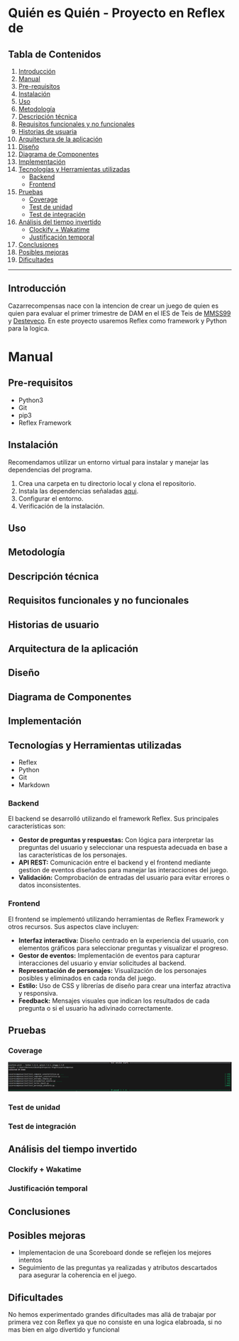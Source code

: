 # Quién es Quién - Proyecto en Reflex de 


## Tabla de Contenidos
1. [Introducción](#introducción)
2. [Manual](#manual)
3. [Pre-requisitos](#pre-requisitos)
4. [Instalación](#instalación)
5. [Uso](#uso)
6. [Metodología](#metodología)
7. [Descripción técnica](#descripción-técnica)
8. [Requisitos funcionales y no funcionales](#requisitos-funcionales-y-no-funcionales)
9. [Historias de usuaria](#historias-de-usuaria)
10. [Arquitectura de la aplicación](#arquitectura-de-la-aplicación)
11. [Diseño](#diseño)
12. [Diagrama de Componentes](#diagrama-de-componentes)
13. [Implementación](#implementación)
14. [Tecnologías y Herramientas utilizadas](#tecnologías-y-herramientas-utilizadas)
    - [Backend](#backend)
    - [Frontend](#frontend)
15. [Pruebas](#pruebas)
    - [Coverage](#coverage)
    - [Test de unidad](#test-de-unidad)
    - [Test de integración](#test-de-integración)
16. [Análisis del tiempo invertido](#análisis-del-tiempo-invertido)
    - [Clockify + Wakatime](#clockify--wakatime)
    - [Justificación temporal](#justificación-temporal)
17. [Conclusiones](#conclusiones)
18. [Posibles mejoras](#posibles-mejoras)
19. [Dificultades](#dificultades)

---

## Introducción
Cazarrecompensas nace con la intencion de crear un juego de quien es quien para evaluar el primer trimestre de DAM en el IES de Teis de [MMSS99](https://github.com/MMSS99) y [Desteveco](https://github.com/Desteveco). En este proyecto usaremos Reflex como framework y Python para la logica.

# Manual


## Pre-requisitos
- Python3
- Git
- pip3
- Reflex Framework


## Instalación
Recomendamos utilizar un entorno virtual para instalar y manejar las dependencias del programa.
1. Crea una carpeta en tu directorio local y clona el repositorio.
2. Instala las dependencias señaladas [aqui](requirements.txt).
3. Configurar el entorno.
4. Verificación de la instalación.

## Uso


## Metodología


## Descripción técnica


## Requisitos funcionales y no funcionales


## Historias de usuario


## Arquitectura de la aplicación


## Diseño


## Diagrama de Componentes


## Implementación


## Tecnologías y Herramientas utilizadas
- Reflex
- Python
- Git
- Markdown
### Backend
El backend se desarrolló utilizando el framework Reflex. Sus principales características son:
- **Gestor de preguntas y respuestas:** Con lógica para interpretar las preguntas del usuario y seleccionar una respuesta adecuada en base a las características de los personajes.
- **API REST:** Comunicación entre el backend y el frontend mediante gestion de eventos diseñados para manejar las interacciones del juego.
- **Validación:** Comprobación de entradas del usuario para evitar errores o datos inconsistentes.

### Frontend
El frontend se implementó utilizando herramientas de Reflex Framework y otros recursos. Sus aspectos clave incluyen:
- **Interfaz interactiva:** Diseño centrado en la experiencia del usuario, con elementos gráficos para seleccionar preguntas y visualizar el progreso.
- **Gestor de eventos:** Implementación de eventos para capturar interacciones del usuario y enviar solicitudes al backend.
- **Representación de personajes:** Visualización de los personajes posibles y eliminados en cada ronda del juego.
- **Estilo:** Uso de CSS y librerías de diseño para crear una interfaz atractiva y responsiva.
- **Feedback:** Mensajes visuales que indican los resultados de cada pregunta o si el usuario ha adivinado correctamente.

## Pruebas

### Coverage
![Coverage](assets/coverage.png)
### Test de unidad

### Test de integración


## Análisis del tiempo invertido
### Clockify + Wakatime

### Justificación temporal


## Conclusiones


## Posibles mejoras
- Implementacion de una Scoreboard donde se reflejen los mejores intentos
- Seguimiento de las preguntas ya realizadas y atributos descartados para asegurar la coherencia en el juego.

## Dificultades
No hemos experimentado grandes dificultades mas allá de trabajar por primera vez con Reflex ya que no consiste en una logica elabroada, si no mas bien en algo divertido y funcional
